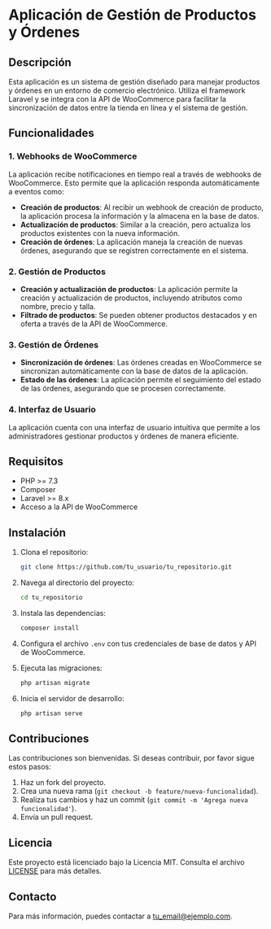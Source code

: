 # Aplicación de Gestión de Productos y Órdenes

## Descripción

Esta aplicación es un sistema de gestión diseñado para manejar productos y órdenes en un entorno de comercio electrónico. Utiliza el framework Laravel y se integra con la API de WooCommerce para facilitar la sincronización de datos entre la tienda en línea y el sistema de gestión.

## Funcionalidades

### 1. Webhooks de WooCommerce

La aplicación recibe notificaciones en tiempo real a través de webhooks de WooCommerce. Esto permite que la aplicación responda automáticamente a eventos como:

- **Creación de productos**: Al recibir un webhook de creación de producto, la aplicación procesa la información y la almacena en la base de datos.
- **Actualización de productos**: Similar a la creación, pero actualiza los productos existentes con la nueva información.
- **Creación de órdenes**: La aplicación maneja la creación de nuevas órdenes, asegurando que se registren correctamente en el sistema.

### 2. Gestión de Productos

- **Creación y actualización de productos**: La aplicación permite la creación y actualización de productos, incluyendo atributos como nombre, precio y talla.
- **Filtrado de productos**: Se pueden obtener productos destacados y en oferta a través de la API de WooCommerce.

### 3. Gestión de Órdenes

- **Sincronización de órdenes**: Las órdenes creadas en WooCommerce se sincronizan automáticamente con la base de datos de la aplicación.
- **Estado de las órdenes**: La aplicación permite el seguimiento del estado de las órdenes, asegurando que se procesen correctamente.

### 4. Interfaz de Usuario

La aplicación cuenta con una interfaz de usuario intuitiva que permite a los administradores gestionar productos y órdenes de manera eficiente. 

## Requisitos

- PHP >= 7.3
- Composer
- Laravel >= 8.x
- Acceso a la API de WooCommerce

## Instalación

1. Clona el repositorio:
   ```bash
   git clone https://github.com/tu_usuario/tu_repositorio.git
   ```

2. Navega al directorio del proyecto:
   ```bash
   cd tu_repositorio
   ```

3. Instala las dependencias:
   ```bash
   composer install
   ```

4. Configura el archivo `.env` con tus credenciales de base de datos y API de WooCommerce.

5. Ejecuta las migraciones:
   ```bash
   php artisan migrate
   ```

6. Inicia el servidor de desarrollo:
   ```bash
   php artisan serve
   ```

## Contribuciones

Las contribuciones son bienvenidas. Si deseas contribuir, por favor sigue estos pasos:

1. Haz un fork del proyecto.
2. Crea una nueva rama (`git checkout -b feature/nueva-funcionalidad`).
3. Realiza tus cambios y haz un commit (`git commit -m 'Agrega nueva funcionalidad'`).
4. Envía un pull request.

## Licencia

Este proyecto está licenciado bajo la Licencia MIT. Consulta el archivo [LICENSE](LICENSE) para más detalles.

## Contacto

Para más información, puedes contactar a [tu_email@ejemplo.com](mailto:tu_email@ejemplo.com).